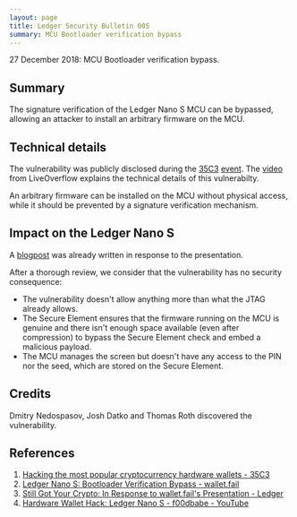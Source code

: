 ```yaml
---
layout: page
title: Ledger Security Bulletin 005
summary: MCU Bootloader verification bypass
---
```


27 December 2018: MCU Bootloader verification bypass.



## Summary

The signature verification of the Ledger Nano S MCU can be bypassed, allowing an
attacker to install an arbitrary firmware on the MCU.



## Technical details

The vulnerability was publicly disclosed during the [35C3](#1) [event](#2). The
[video](#4) from LiveOverflow explains the technical details of this
vulnerabilty.

An arbitrary firmware can be installed on the MCU without physical access, while
it should be prevented by a signature verification mechanism.



## Impact on the Ledger Nano S

A [blogpost](#3) was already written in response to the presentation.

After a thorough review, we consider that the vulnerability has no security
consequence:

- The vulnerability doesn't allow anything more than what the JTAG already
  allows.
- The Secure Element ensures that the firmware running on the MCU is genuine and
  there isn't enough space available (even after compression) to bypass the
  Secure Element check and embed a malicious payload.
- The MCU manages the screen but doesn't have any access to the PIN nor the seed,
  which are stored on the Secure Element.



## Credits

Dmitry Nedospasov, Josh Datko and Thomas Roth discovered the vulnerability.



## References

1. <a name="1"></a> [Hacking the most popular cryptocurrency hardware wallets - 35C3](https://media.ccc.de/v/35c3-9563-wallet_fail)
2. <a name="2"></a> [Ledger Nano S: Bootloader Verification Bypass - wallet.fail](https://wallet.fail/wallets/nanos/firmware-f00dbabe/)
3. <a name="3"></a> [Still Got Your Crypto: In Response to wallet.fail's Presentation - Ledger](https://www.ledger.com/chaos-communication-congress-in-response-to-wallet-fails-presentation/)
4. <a name="4"></a> [Hardware Wallet Hack: Ledger Nano S - f00dbabe - YouTube](https://www.youtube.com/watch?v=nNBktKw9Is4)
